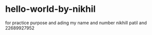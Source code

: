 # hello-world-by-nikhil
for practice purpose and ading my name and number
nikhill patil and 22689927952
